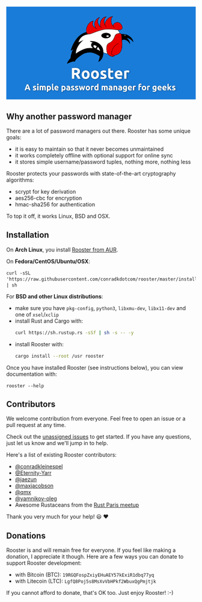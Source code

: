 ![Rooster Banner](rooster-banner.png)

## Why another password manager

There are a lot of password managers out there. Rooster has some unique goals:

- it is easy to maintain so that it never becomes unmaintained
- it works completely offline with optional support for online sync
- it stores simple username/password tuples, nothing more, nothing less

Rooster protects your passwords with state-of-the-art cryptography algorithms:

- scrypt for key derivation
- aes256-cbc for encryption
- hmac-sha256 for authentication

To top it off, it works Linux, BSD and OSX.

## Installation

On **Arch Linux**, you install [Rooster from AUR](https://aur.archlinux.org/packages/rooster).

On **Fedora/CentOS/Ubuntu/OSX**:

```shell
curl -sSL 'https://raw.githubusercontent.com/conradkdotcom/rooster/master/install.sh' | sh
```

For **BSD and other Linux distributions**:

- make sure you have `pkg-config`, `python3`, `libxmu-dev`, `libx11-dev` and one of `xsel`/`xclip`
- install Rust and Cargo with:
    ```bash
    curl https://sh.rustup.rs -sSf | sh -s -- -y
    ```
- install Rooster with:
    ```bash
    cargo install --root /usr rooster
    ```

Once you have installed Rooster (see instructions below), you can view documentation with:

```shell
rooster --help
```

## Contributors

We welcome contribution from everyone. Feel free to open an issue or a pull request at any time.

Check out the [unassigned issues](https://github.com/conradkdotcom/rooster/issues?q=is%3Aissue+is%3Aopen+label%3Aunassigned) to get started. If you have any questions, just let us know and we'll jump in to help.

Here's a list of existing Rooster contributors:

- [@conradkleinespel](https://github.com/conradkleinespel)
- [@Eternity-Yarr](https://github.com/Eternity-Yarr)
- [@jaezun](https://github.com/jaezun)
- [@maxjacobson](https://github.com/maxjacobson)
- [@qmx](https://github.com/qmx)
- [@yamnikov-oleg](https://github.com/yamnikov-oleg)
- Awesome Rustaceans from the [Rust Paris meetup](http://www.meetup.com/Rust-Paris/)

Thank you very much for your help!  :smiley:  :heart:

## Donations

Rooster is and will remain free for everyone. If you feel like making a donation, I appreciate it though. Here are a few ways you can donate to support Rooster development:
- with Bitcoin (BTC): `19RGQFospZxiyEHuAEY57kExiR1dbq77yq`
- with Litecoin (LTC): `LgfQ8Poj5s8MsXvVbHPkf2WbuxQgPmjtjk`

If you cannot afford to donate, that's OK too. Just enjoy Rooster! :-)
